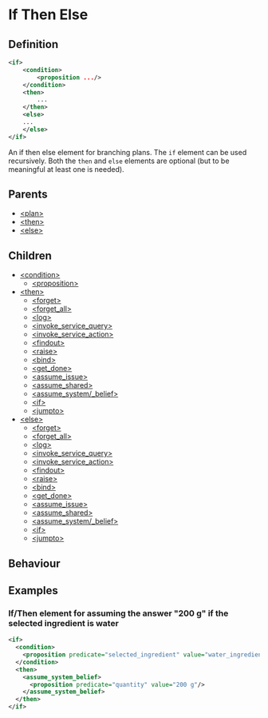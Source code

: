 # If Then Else
## Definition
```xml
<if>
    <condition>
        <proposition .../>
    </condition>
    <then>
        ...
    </then>
    <else>
    ...
    </else>
</if>
```

An if then else element for branching plans. The `if` element can be used recursively. Both the `then` and `else` elements are optional (but to be meaningful at least one is needed).

## Parents
- [<plan\>](/dialog-domain-description-definition/domain/elements/plan)
- [<then\>](/dialog-domain-description-definition/domain/children/if)
- [<else\>](/dialog-domain-description-definition/domain/children/if)

## Children
- [<condition\>](/dialog-domain-description-definition/domain/children/if)
    - [<proposition\>](/dialog-domain-description-definition/domain/children/proposition)
- [<then\>](/dialog-domain-description-definition/domain/children/is_shared_fact)
    - [<forget\>](/dialog-domain-description-definition/domain/children/forget)
    - [<forget_all\>](/dialog-domain-description-definition/domain/children/forget_all)
    - [<log\>](/dialog-domain-description-definition/domain/children/log)
    - [<invoke_service_query\>](/dialog-domain-description-definition/domain/children/invoke_service_query)
    - [<invoke_service_action\>](/dialog-domain-description-definition/domain/children/invoke_service_action)
    - [<findout\>](/dialog-domain-description-definition/domain/children/findout)
    - [<raise\>](/dialog-domain-description-definition/domain/children/raise)
    - [<bind\>](/dialog-domain-description-definition/domain/children/bind)
    - [<get\_done\>](/dialog-domain-description-definition/domain/children/get_done)
    - [<assume\_issue\>](/dialog-domain-description-definition/domain/children/assume_issue)
    - [<assume\_shared\>](/dialog-domain-description-definition/domain/children/assume_shared)
    - [<assume\_system/_belief\>](/dialog-domain-description-definition/domain/children/assume_system_belief)
    - [<if\>](/dialog-domain-description-definition/domain/children/if)
    - [<jumpto\>](/dialog-domain-description-definition/domain/children/jumpto)
- [<else\>](/dialog-domain-description-definition/domain/children/proposition)
    - [<forget\>](/dialog-domain-description-definition/domain/children/forget)
    - [<forget_all\>](/dialog-domain-description-definition/domain/children/forget_all)
    - [<log\>](/dialog-domain-description-definition/domain/children/log)
    - [<invoke_service_query\>](/dialog-domain-description-definition/domain/children/invoke_service_query)
    - [<invoke_service_action\>](/dialog-domain-description-definition/domain/children/invoke_service_action)
    - [<findout\>](/dialog-domain-description-definition/domain/children/findout)
    - [<raise\>](/dialog-domain-description-definition/domain/children/raise)
    - [<bind\>](/dialog-domain-description-definition/domain/children/bind)
    - [<get\_done\>](/dialog-domain-description-definition/domain/children/get_done)
    - [<assume\_issue\>](/dialog-domain-description-definition/domain/children/assume_issue)
    - [<assume\_shared\>](/dialog-domain-description-definition/domain/children/assume_shared)
    - [<assume\_system/_belief\>](/dialog-domain-description-definition/domain/children/assume_system_belief)
    - [<if\>](/dialog-domain-description-definition/domain/children/if)
    - [<jumpto\>](/dialog-domain-description-definition/domain/children/jumpto)

## Behaviour


## Examples
### If/Then element for assuming the answer "200 g" if the selected ingredient is water

```xml
<if>
  <condition>
    <proposition predicate="selected_ingredient" value="water_ingredient"/>
  </condition>
  <then>
    <assume_system_belief>
      <proposition predicate="quantity" value="200 g"/>
    </assume_system_belief>
  </then>
</if>
```
